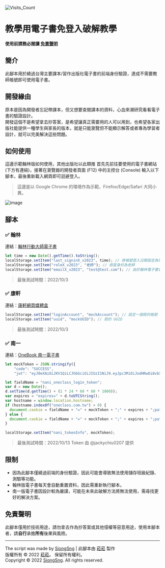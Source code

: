 ![Visits_Count](https://img.shields.io/badge/dynamic/json?label=Visits%20Count&query=value&url=https%3A%2F%2Fapi.countapi.xyz%2Fhit%2Fbaa4f015258d0312f627b5659d93d72e%2Fvisits)

# 教學用電子書免登入破解教學

**使用前請務必閱讀 [免責聲明](https://gist.github.com/SiongSng/baa4f015258d0312f627b5659d93d72e#%E5%85%8D%E8%B2%AC%E8%81%B2%E6%98%8E)**

## 簡介
此腳本用於繞過台灣主要課本/習作出版社電子書的前端身份驗證，達成不需要教師帳號即可使用電子書。

## 開發緣由
原本是因為開發者忘記帶課本，但又想要查閱課本的資料，心血來潮研究看看電子書的驗證設計。  
開發這個不是希望拿去抄答案，是希望讓真正需要用的人可以用到，也希望各家出版社能提供一種學生與家長的版本，就是只能瀏覽但不能顯示解答或者專為學習者設計，就可以完美解決這些問題。

## 如何使用
這邊示範翰林版如何使用，其他出版社以此類推
首先先前往要使用的電子書網站 (下方有連結)，接著在瀏覽器的開發者頁面 (F12) 中的主控台 (Console) 輸入以下腳本，最後重新載入網頁即可迴避登入。  
> 這邊是以 Google Chrome 的環境作為示範，Firefox/Edge/Safari 大同小異。  

![image](https://user-images.githubusercontent.com/48402225/188836801-3688329c-fe73-4c1b-b762-ba0d7d4a50c4.png)

## 腳本

### ✅ 翰林
連結：[翰林行動大師電子書](https://edisc3.hle.com.tw/edisc_v3/ebook_v2023.html)  

```js
let time = new Date().getTime().toString();
localStorage.setItem("last_signinX_v2023", time); // 將帳號登入日期設定為現在，避免被判定為過期
localStorage.setItem("roleX_v2023", "老師"); // 假冒身份為老師
localStorage.setItem("emailX_v2023", "test@test.com"); // 由於翰林電子書會驗證是否有設定 email，如果有設定才能使用
```
> 最後測試時間：2022/10/3

### ✅ 康軒
連結：[康軒網頁媒體盒](https://digitalmaster.knsh.com.tw/downloader/box-web/index.html)  
```js
localStorage.setItem("loginAccount", "mockAccount"); // 設定一個假的帳號
localStorage.setItem("uuid", "mockUUID"); // 假的 UUID
```
> 最後測試時間：2022/10/3

### ✅ 南一
連結：[OneBook 南一電子書](https://reader.oneclass.com.tw/bookshelf)  
```js
let mockToken = JSON.stringify({
    "code": "SUCCESS",
    "jwt": "eyJ0eXAiOiJKV1QiLCJhbGciOiJIUzI1NiJ9.eyJpc3MiOiJodHRwOi8vbXlhY2NvdW50Lm5hbmkuY29vbC8iLCJzdWIiOiJ1c2Vycy9qYWNreWNoaXUwMSIsImZyb20iOiJOYW5pIiwidXNlcm5hbWUiOiJqYWNreWNoaXUwMSIsImVtYWlsdmFsaWQiOnRydWUsIm1vYmlsZXZhbGlkIjpmYWxzZSwiZW1haWwiOiJraW5tYTE1OTg3NTMyQGdtYWlsLmNvbSIsInVpZCI6ImI1ZjE3MGYwLTI5ZmMtMTFlZC04NDJjLTQ5OTAxMGVhODI0MCIsImp0aSI6ImViNjRhNWIwLWY5YjAtNGE5YS1iY2RiLTNiMDI0YWU1OTc5MyIsImlhdCI6MTY2MjA0MDIyOSwiZXhwIjoxNjY3MjI0MjI5fQ.MIyIDOXdTuifKV664xBvASxEML4AoAMi_EHgCdqmTik"});

let fieldName = "nani_oneclass_login_token";
var d = new Date();
d.setTime(d.getTime() + (1 * 24 * 60 * 60 * 1000));
var expires = "expires=" + d.toUTCString();
var hostname = window.location.hostname;
if (hostname.indexOf("oneclass.com.tw") > 0) {
  document.cookie = fieldName + "=" + mockToken + ";" + expires + ";path=/;domain=oneclass.com.tw";
} else {
  document.cookie = fieldName + "=" + mockToken + ";" + expires + ";path=/";
}
    
localStorage.setItem("nani_tokenInfo", mockToken);
```
> 最後測試時間：2022/10/13
> Token 由 @jackychiu0207 提供

## 限制
- 因為此腳本僅繞過前端的身份驗證，因此可能會導致無法使用儲存班級紀錄、測驗等功能。  
- 翰林版電子書每天會自動重置資料，因此需重新執行腳本。
- 南一版電子書因設計較為嚴謹，可能在未來此破解方法將無法使用，需尋找更好的解決方案。

## 免責聲明
此腳本僅用於技術用途，請勿拿去作為抄答案或其他侵權等惡意用途，使用本腳本者，請**自行**承擔**所有**後果與風險。

---

The script was made by [SiongSng](https://github.com/SiongSng) | 此腳本由 [菘菘](https://github.com/SiongSng) 製作  
版權所有 © 2022 [菘菘](https://github.com/SiongSng)。 保留所有權利。  
Copyright © 2022 [SiongSng](https://github.com/SiongSng). All rights reserved.